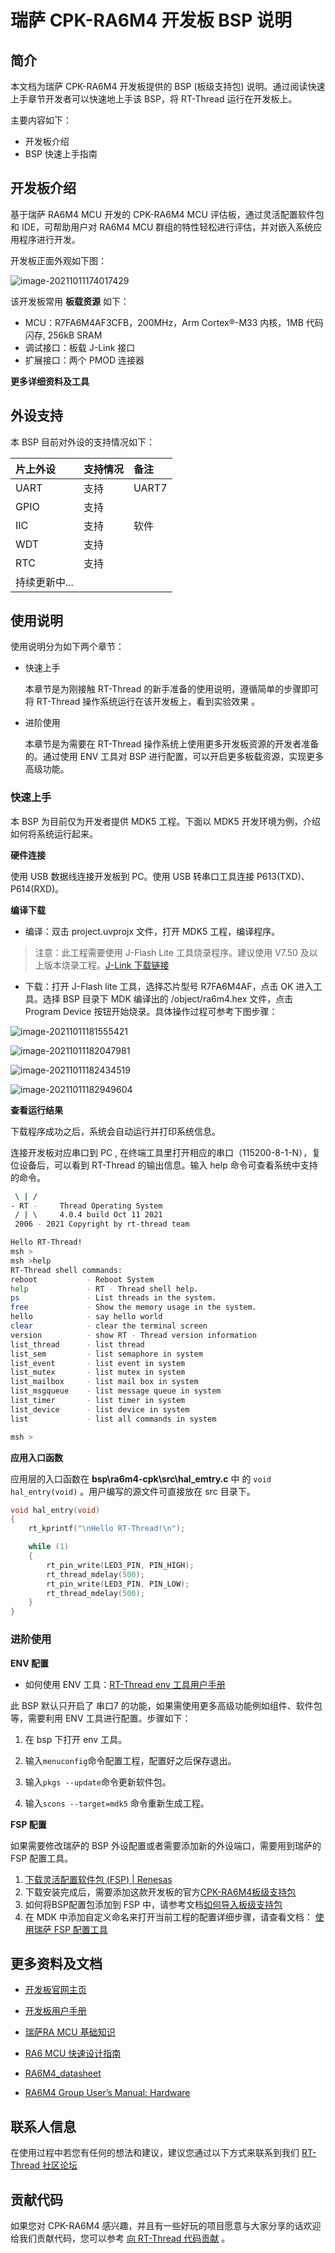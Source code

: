 # 瑞萨 CPK-RA6M4 开发板 BSP 说明

## 简介

本文档为瑞萨 CPK-RA6M4 开发板提供的 BSP (板级支持包) 说明。通过阅读快速上手章节开发者可以快速地上手该 BSP，将 RT-Thread 运行在开发板上。

主要内容如下：

- 开发板介绍
- BSP 快速上手指南

## 开发板介绍

基于瑞萨 RA6M4 MCU 开发的 CPK-RA6M4 MCU 评估板，通过灵活配置软件包和 IDE，可帮助用户对 RA6M4 MCU 群组的特性轻松进行评估，并对嵌入系统应用程序进行开发。

开发板正面外观如下图：

![image-20211011174017429](docs/picture/cpk-ra6m4.png)

该开发板常用 **板载资源** 如下：

- MCU：R7FA6M4AF3CFB，200MHz，Arm Cortex®-M33 内核，1MB 代码闪存, 256kB SRAM
- 调试接口：板载 J-Link 接口
- 扩展接口：两个 PMOD 连接器

**更多详细资料及工具**


## 外设支持

本 BSP 目前对外设的支持情况如下：

| **片上外设** | **支持情况** | **备注**                  |
| :----------- | :---------- | :------------------------ |
| UART         |     支持     | UART7               |
| GPIO | 支持 |          |
| IIC | 支持 | 软件 |
| WDT | 支持 | |
| RTC | 支持 | |
| 持续更新中... | | |


## 使用说明

使用说明分为如下两个章节：

- 快速上手

    本章节是为刚接触 RT-Thread 的新手准备的使用说明，遵循简单的步骤即可将 RT-Thread 操作系统运行在该开发板上，看到实验效果 。

- 进阶使用

    本章节是为需要在 RT-Thread 操作系统上使用更多开发板资源的开发者准备的。通过使用 ENV 工具对 BSP 进行配置，可以开启更多板载资源，实现更多高级功能。


### 快速上手

本 BSP 为目前仅为开发者提供 MDK5 工程。下面以 MDK5 开发环境为例，介绍如何将系统运行起来。

**硬件连接**

使用 USB 数据线连接开发板到 PC。使用 USB 转串口工具连接 P613(TXD)、P614(RXD)。

**编译下载**

- 编译：双击 project.uvprojx 文件，打开 MDK5 工程，编译程序。

> 注意：此工程需要使用 J-Flash Lite 工具烧录程序。建议使用 V7.50 及以上版本烧录工程。[J-Link 下载链接](https://www.segger.com/downloads/jlink/)

- 下载：打开 J-Flash lite 工具，选择芯片型号 R7FA6M4AF，点击 OK 进入工具。选择 BSP 目录下 MDK 编译出的 /object/ra6m4.hex 文件，点击 Program Device 按钮开始烧录。具体操作过程可参考下图步骤：

![image-20211011181555421](docs/picture/jflash1.png)

![image-20211011182047981](docs/picture/jflash2.png)

![image-20211011182434519](docs/picture/jflash.png)

![image-20211011182949604](docs/picture/jflash3.png)

**查看运行结果**

下载程序成功之后，系统会自动运行并打印系统信息。

连接开发板对应串口到 PC , 在终端工具里打开相应的串口（115200-8-1-N），复位设备后，可以看到 RT-Thread 的输出信息。输入 help 命令可查看系统中支持的命令。

```bash
 \ | /
- RT -     Thread Operating System
 / | \     4.0.4 build Oct 11 2021
 2006 - 2021 Copyright by rt-thread team

Hello RT-Thread!
msh >
msh >help
RT-Thread shell commands:
reboot           - Reboot System
help             - RT - Thread shell help.
ps               - List threads in the system.
free             - Show the memory usage in the system.
hello            - say hello world
clear            - clear the terminal screen
version          - show RT - Thread version information
list_thread      - list thread
list_sem         - list semaphore in system
list_event       - list event in system
list_mutex       - list mutex in system
list_mailbox     - list mail box in system
list_msgqueue    - list message queue in system
list_timer       - list timer in system
list_device      - list device in system
list             - list all commands in system

msh > 
```

**应用入口函数**

应用层的入口函数在 **bsp\ra6m4-cpk\src\hal_emtry.c** 中 的 `void hal_entry(void)` 。用户编写的源文件可直接放在 src 目录下。

```c
void hal_entry(void)
{
    rt_kprintf("\nHello RT-Thread!\n");

    while (1)
    {
        rt_pin_write(LED3_PIN, PIN_HIGH);
        rt_thread_mdelay(500);
        rt_pin_write(LED3_PIN, PIN_LOW);
        rt_thread_mdelay(500);
    }
}
```

### 进阶使用

**ENV 配置**

- 如何使用 ENV 工具：[RT-Thread env 工具用户手册](https://www.rt-thread.org/document/site/#/development-tools/env/env)

此 BSP 默认只开启了 串口7 的功能，如果需使用更多高级功能例如组件、软件包等，需要利用 ENV 工具进行配置。步骤如下：

1. 在 bsp 下打开 env 工具。

2. 输入`menuconfig`命令配置工程，配置好之后保存退出。

3. 输入`pkgs --update`命令更新软件包。

4. 输入`scons --target=mdk5` 命令重新生成工程。

**FSP 配置**

如果需要修改瑞萨的 BSP 外设配置或者需要添加新的外设端口，需要用到瑞萨的 FSP 配置工具。

1. [下载灵活配置软件包 (FSP) | Renesas](https://www.renesas.com/cn/zh/software-tool/flexible-software-package-fsp)
2. 下载安装完成后，需要添加这款开发板的官方[CPK-RA6M4板级支持包](https://www2.renesas.cn/document/sws/1527176?language=zh&r=1527191)
3. 如何将BSP配置包添加到 FSP 中，请参考文档[如何导入板级支持包](https://www2.renesas.cn/document/ppt/1527171?language=zh&r=1527191)
4. 在 MDK 中添加自定义命名来打开当前工程的配置详细步骤，请查看文档： [使用瑞萨 FSP 配置工具](./docs/使用瑞萨FSP配置工具.md)

## 更多资料及文档

- [开发板官网主页](https://www2.renesas.cn/cn/zh/products/microcontrollers-microprocessors/ra-cortex-m-mcus/cpk-ra6m4-evaluation-board)

- [开发板用户手册](https://www2.renesas.cn/cn/zh/document/mah/1527156?language=zh&r=1527191)

- [瑞萨RA MCU 基础知识](https://www2.renesas.cn/cn/zh/document/gde/1520091) 

- [RA6 MCU 快速设计指南](https://www2.renesas.cn/cn/zh/document/apn/ra6-quick-design-guide) 

- [RA6M4_datasheet](https://www2.renesas.cn/cn/zh/document/dst/ra6m4-group-datasheet) 

- [RA6M4 Group User’s Manual: Hardware](https://www2.renesas.cn/cn/zh/document/man/ra6m4-group-user-s-manual-hardware) 

## 联系人信息

在使用过程中若您有任何的想法和建议，建议您通过以下方式来联系到我们  [RT-Thread 社区论坛](https://club.rt-thread.org/)

## 贡献代码

如果您对 CPK-RA6M4 感兴趣，并且有一些好玩的项目愿意与大家分享的话欢迎给我们贡献代码，您可以参考 [向 RT-Thread 代码贡献](https://www.rt-thread.org/document/site/#/rt-thread-version/rt-thread-standard/development-guide/github/github) 。